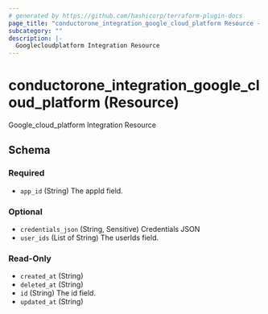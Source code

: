 ```yaml
---
# generated by https://github.com/hashicorp/terraform-plugin-docs
page_title: "conductorone_integration_google_cloud_platform Resource - conductorone"
subcategory: ""
description: |-
  Googlecloudplatform Integration Resource
---
```


# conductorone_integration_google_cloud_platform (Resource)

Google_cloud_platform Integration Resource



<!-- schema generated by tfplugindocs -->
## Schema

### Required

- `app_id` (String) The appId field.

### Optional

- `credentials_json` (String, Sensitive) Credentials JSON
- `user_ids` (List of String) The userIds field.

### Read-Only

- `created_at` (String)
- `deleted_at` (String)
- `id` (String) The id field.
- `updated_at` (String)

